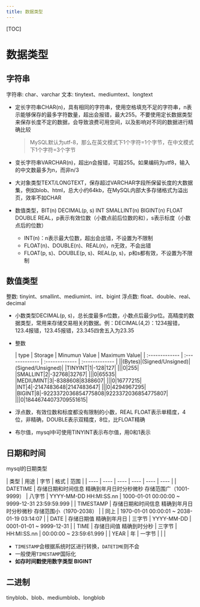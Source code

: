 ```yaml
---
title: 数据类型
---
```


[TOC]

# 数据类型

## 字符串
字符串: char、varchar
文本: tinytext、mediumtext、longtext

- 定长字符串CHAR(n)，具有相同的字符串，使用空格填充不足的字符串，n表示能够保存的最多字符数量，超出会报错，最大255。不要使用定长数据类型来保存长度不定的数据，会导致浪费可用空间，以及影响对不同的数据进行精确比较
    
    > MySQL默认为utf-8，那么在英文模式下1个字符=1个字节，在中文模式下1个字符=3个字节
    
- 变长字符串VARCHAR(n)，超出n会报错，可超255。如果编码为utf8，输入的中文数最多为n，而非n/3
- 大对象类型TEXT/LONGTEXT，保存超过VARCHAR字段所保留长度的大数据集，例如blob、html，总大小约64kb，在MySQL内部大多存储格式为溢出页，效率不如CHAR
- 数值类型，BIT(n) DECIMAL(p, s) INT SMALLINT(n) BIGINT(n) FLOAT DOUBLE REAL，p表示有效位数（小数点前后位数的和），s表示标度（小数点后的位数）
    - INT(n)：n表示最大位数，超出会出错，不设置为不限制
    - FLOAT(n)、DOUBLE(n)、REAL(n)，n无效，不会出错
    - FLOAT(p, s)、DOUBLE(p, s)、REAL(p, s)，p和s都有效，不设置为不限制

## 数值类型
整数: tinyint、smallint、mediumint、int、bigint
浮点数: float、double、real、decimal

- 小数类型DECIMAL(p, s)，总长度最多n位数，小数点后最少p位。高精度的数据类型，常用来存储交易相关的数据。例：DECIMAL(4,2)：1234报错，123.4报错，123.45报错，23.345四舍五入为23.35
- 整数

    | type | Storage | Minumun Value | Maximum Value|
| :------------- | :------------- | :------------- | :------------- |
||(Bytes)|(Signed/Unsigned)|(Signed/Unsigned)|
|TINYINT|1|-128|127|
|||0|255|
|SMALLINT|2|-32768|32767|
|||0|65535|
|MEDIUMINT|3|-8388608|8388607|
|||0|16777215|
|INT|4|-2147483648|2147483647|
|||0|4294967295|
|BIGINT|8|-9223372036854775808|9223372036854775807|
|||0|18446744073709551615|

- 浮点数，有效位数和标度都没有限制的小数，REAL FLOAT表示单精度，4位，非精确，DOUBLE表示双精度，8位，比FLOAT精确
- 布尔值，mysql中可使用TINYINT表示布尔值，用0和1表示

## 日期和时间
mysql的日期类型

| 类型 | 用途 | 字节  | 格式 | 范围 | 
| ---- | ---- | ----  | ---- | ---- | ---- |
| DATETIME | 存储日期和时间信息 精确到年月日时分秒微秒 存储范围广（1001-9999） | 八字节   | YYYY-MM-DD HH:MI:SS.nn | 1000-01-01 00:00:00 ~ 9999-12-31 23:59:59.999 |
| TIMESTAMP | 存储日期和时间信息 精确到年月日时分秒微秒 存储范围小（1970-2038） | | 同上 | 1970-01-01 00:00:01 ~ 2038-01-19 03:14:07 |
| DATE | 存储日期值 精确到年月日 | 三字节  | YYYY-MM-DD | 0001-01-01 ~ 9999-12-31 |
| TIME | 存储日间值 精确到时分秒 | 三字节 | HH:MI:SS.nn | 00:00:00 ~ 23:59:61.999 |
| YEAR | 年 | 一字节 |  |  |

- `TIMESTAMP`会根据系统时区进行转换，`DATETIME`则不会
- 一般使用`TIMESTAMP`国际化
- **如存时间戳使用数字类型 BIGINT**

## 二进制
tinyblob、blob、mediumblob、longblob
                      